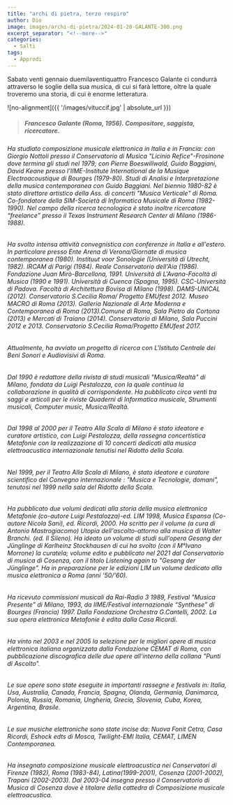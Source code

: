 ```yaml
---
title: "archi di pietra, terzo respiro"
author: Dio
image: images/archi-di-pietra/2024-01-20-GALANTE-300.png
excerpt_separator: "<!--more-->"
categories:
  - Salti
tags:
  - Approdi
---
```


Sabato venti gennaio duemilaventiquattro Francesco Galante ci condurrà attraverso le soglie della sua musica, di cui si farà lettore, oltre la quale troveremo una storia, di cui è enorme letteratura.

<!--more-->


![no-alignment]({{ '/images/vituccif.jpg' | absolute_url }})


> ##### Francesco Galante (Roma, 1956). Compositore, saggista, ricercatore.
###### Ha studiato composizione musicale elettronica in Italia e in Francia: con Giorgio Nottoli presso il Conservatorio di Musica "Licinio Refice"-Frosinone dove termina gli studi nel 1979; con Pierre Boeswillwald, Guido Baggiani, David Keane presso l'IIME-Institute International de la Musique Electroacoustique di Bourges (1979-80). Studi di Analisi e Interpretazione della musica contemporanea con Guido Baggiani. Nel biennio 1980-82 è stato direttore artistico della Ass. di concerti "Musica Verticale" di Roma. Co-fondatore della SIM-Società di Informatica Musicale di Roma (1982-1990). Nel campo della ricerca tecnologica è stato inoltre ricercatore “freelance” presso il Texas Instrument Research Center di Milano (1986-1988).
###### Ha svolto intensa attività convegnistica con conferenze in Italia e all'estero. In particolare presso Ente Arena di Verona/Giornate di musica contemporanea (1980). Instituut voor Sonologie (Università di Utrecht, 1982). IRCAM di Parigi (1984). Reale Conservatorio dell'Aia (1986). Fondazione Juan Mirò-Barcellona, 1991. Università di L'Avana-Facoltà di Musica (1990 e 1991). Università di Cuenca (Spagna, 1995). CSC-Università di Padova. Facoltà di Architettura Bovisa di Milano (1998). DAMS-UNICAL (2012). Conservatorio S.Cecilia Roma/ Progetto EMUfest 2012. Museo MACRO di Roma (2013). Galleria Nazionale di Arte Moderna e Contemporanea di Roma (2013).Comune di Roma, Sala Pietro da Cortona (2013) e Mercati di Traiano (2014). Conservatorio di Milano, Sala Puccini 2012 e 2013. Conservatorio S.Cecilia Roma/Progetto EMUfest 2017.
###### Attualmente, ha avviato un progetto di ricerca con L'Istituto Centrale dei Beni Sonori e Audiovisivi di Roma.
###### Dal 1990 è redattore della rivista di studi musicali "Musica/Realtà" di Milano, fondata da Luigi Pestalozza, con la quale continua la collaborazione in qualità di corrispondente. Ha pubblicato circa venti tra saggi e articoli per le riviste Quaderni di Informatica musicale, Strumenti musicali, Computer music, Musica/Realtà.
###### Dal 1998 al 2000 per il Teatro Alla Scala di Milano è stato ideatore e curatore artistico, con Luigi Pestalozza, della rassegna concertistica Metafonie con la realizzazione di 10 concerti dedicati alla musica elettroacustica internazionale tenutisi nel Ridotto della Scala.
###### Nel 1999, per il Teatro Alla Scala di Milano, è stato ideatore e curatore scientifico del Convegno internazionale : "Musica e Tecnologie, domani", tenutosi nel 1999 nella sala del Ridotto della Scala.
###### Ha pubblicato due volumi dedicati alla storia della musica elettronica Metafonie (co-autore Luigi Pestalozza)-ed. LIM 1998, Musica Espansa (Co-autore Nicola Sani), ed. Ricordi, 2000. Ha scritto per il volume (a cura di Antonio Mastrogiacomo) Utopia dell'ascolto-attorno alla musica di Walter Branchi. (ed. Il Sileno). Ha ideato un volume di studi sull'opera Gesang der Jünglinge di Karlheinz Stockhausen di cui ha svolto (con il M°Ivano Morrone) la curatela; volume edito e pubblicato nel 2021 dal Conservatorio di musica di Cosenza, con il titolo Listening again to "Gesang der Jünglinge". Ha in preparazione per le edizioni LIM un volume dedicato alla musica elettronica a Roma (anni '50/'60).
###### Ha ricevuto commissioni musicali da Rai-Radio 3 1989, Festival "Musica Presente" di Milano, 1993, da IIME/Festival internazionale “Synthese” di Bourges (Francia) 1997. Dalla Fondazione Orchestra G.Cantelli, 2002. La sua opera elettronica Metafonie è edita dalla Casa Ricordi.
###### Ha vinto nel 2003 e nel 2005 la selezione per le migliori opere di musica elettronica italiana organizzata dalla Fondazione CEMAT di Roma, con pubblicazione discografica delle due opere all'interno della collana "Punti di Ascolto".
###### Le sue opere sono state eseguite in importanti rassegne e festivals in: Italia, Usa, Australia, Canada, Francia, Spagna, Olanda, Germania, Danimarca, Polonia, Russia, Romania, Ungheria, Grecia, Slovenia, Cuba, Korea, Argentina, Brasile.
###### Le sue musiche elettroniche sono state incise da: Nuova Fonit Cetra, Casa Ricordi, Eshock edts di Mosca, Twilight-EMI Italia, CEMAT, LIMEN Contemporanea.
###### Ha insegnato composizione musicale elettroacustica nei Conservatori di Firenze (1982), Roma (1983-84), Latina(1999-2001), Cosenza (2001-2002), Trapani (2002-2003). Dal 2003-04 insegna presso il Conservatorio di Musica di Cosenza dove è titolare della cattedra di Composizione musicale elettroacustica.
